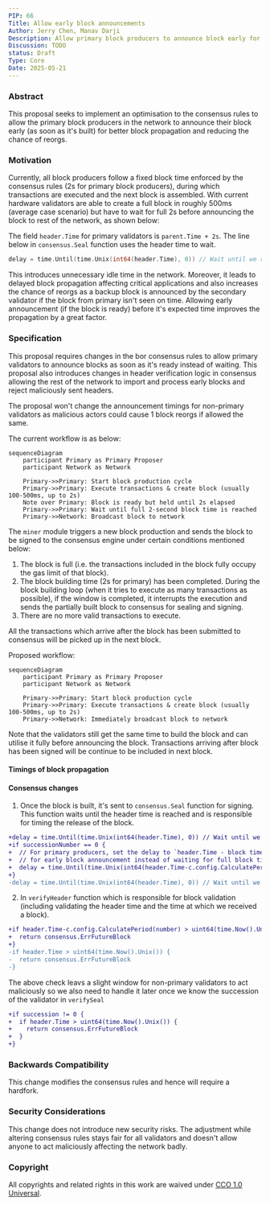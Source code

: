 ```yaml
---
PIP: 66
Title: Allow early block announcements
Author: Jerry Chen, Manav Darji
Description: Allow primary block producers to announce block early for better block propagation.
Discussion: TODO
status: Draft
Type: Core
Date: 2025-05-21
---
```


### Abstract
This proposal seeks to implement an optimisation to the consensus rules to allow the primary block producers in the network to announce their block early (as soon as it's built) for better block propagation and reducing the chance of reorgs.

### Motivation
Currently, all block producers follow a fixed block time enforced by the consensus rules (2s for primary block producers), during which transactions are executed and the next block is assembled. With current hardware validators are able to create a full block in roughly 500ms (average case scenario) but have to wait for full 2s 
before announcing the block to rest of the network, as shown below: 

The field `header.Time` for primary validators is `parent.Time + 2s`. The line below in `consensus.Seal` function uses the header time to wait.
```go
delay = time.Until(time.Unix(int64(header.Time), 0)) // Wait until we reach header time
```

This introduces unnecessary idle time in the network. Moreover, it leads to delayed block propagation affecting critical applications and also increases the chance of reorgs as a backup block is announced by the secondary validator if the block from primary isn't seen on time. Allowing early announcement 
(if the block is ready) before it's expected time improves the propagation by a great factor.

### Specification
This proposal requires changes in the bor consensus rules to allow primary validators to announce blocks as soon as it's ready instead of waiting. This proposal also introduces changes in header verification logic in consensus allowing the rest of the network to import and process early blocks and reject maliciously sent headers.

The proposal won't change the announcement timings for non-primary validators as malicious actors could cause 1 block reorgs if allowed the same.

The current workflow is as below:
```mermaid
sequenceDiagram
    participant Primary as Primary Proposer
    participant Network as Network

    Primary->>Primary: Start block production cycle
    Primary->>Primary: Execute transactions & create block (usually 100-500ms, up to 2s)
    Note over Primary: Block is ready but held until 2s elapsed
    Primary->>Primary: Wait until full 2-second block time is reached
    Primary->>Network: Broadcast block to network
```

The `miner` module triggers a new block production and sends the block to be signed to the consensus engine under certain conditions mentioned below:
1. The block is full (i.e. the transactions included in the block fully occupy the gas limit of that block).
2. The block building time (2s for primary) has been completed. During the block building loop (when it tries to execute as many transactions as possible), if the window is completed, it interrupts the execution and sends the partially built block to consensus for sealing and signing.
3. There are no more valid transactions to execute.

All the transactions which arrive after the block has been submitted to consensus will be picked up in the next block. 

Proposed workflow:
```mermaid
sequenceDiagram
    participant Primary as Primary Proposer
    participant Network as Network

    Primary->>Primary: Start block production cycle
    Primary->>Primary: Execute transactions & create block (usually 100-500ms, up to 2s)
    Primary->>Network: Immediately broadcast block to network
```

Note that the validators still get the same time to build the block and can utilise it fully before announcing the block. Transactions arriving after block has been signed will be continue to be included in next block.

#### Timings of block propagation

#### Consensus changes

1. Once the block is built, it's sent to `consensus.Seal` function for signing. This function waits until the header time is reached and is responsible for timing the release of the block.
```diff
+delay = time.Until(time.Unix(int64(header.Time), 0)) // Wait until we reach header time for non-primary validators
+if successionNumber == 0 {
+  // For primary producers, set the delay to `header.Time - block time` instead of `header.Time`
+  // for early block announcement instead of waiting for full block time.
+  delay = time.Until(time.Unix(int64(header.Time-c.config.CalculatePeriod(number)), 0))
+}
-delay = time.Until(time.Unix(int64(header.Time), 0)) // Wait until we reach header time
```

2. In `verifyHeader` function which is responsible for block validation (including validating the header time and the time at which we received a block).
```diff
+if header.Time-c.config.CalculatePeriod(number) > uint64(time.Now().Unix()) {
+  return consensus.ErrFutureBlock
+}
-if header.Time > uint64(time.Now().Unix()) {
-  return consensus.ErrFutureBlock
-}
```

The above check leavs a slight window for non-primary validators to act maliciously so we also need to handle it later once we know the succession of the validator in `verifySeal`
```diff
+if succession != 0 {
+  if header.Time > uint64(time.Now().Unix()) {
+    return consensus.ErrFutureBlock
+  }
+}
```

### Backwards Compatibility
This change modifies the consensus rules and hence will require a hardfork. 

### Security Considerations
This change does not introduce new security risks. The adjustment while altering consensus rules stays fair for all validators and doesn't allow anyone to act maliciously affecting the network badly. 

### Copyright

All copyrights and related rights in this work are waived under [CCO 1.0 Universal](https://creativecommons.org/publicdomain/zero/1.0/legalcode).
